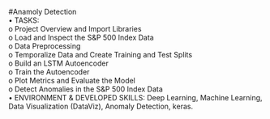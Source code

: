 #Anamoly Detection      
• TASKS:        
o Project Overview and Import Libraries         
o Load and Inspect the S&P 500 Index Data               
o Data Preprocessing            
o Temporalize Data and Create Training and Test Splits          
o Build an LSTM Autoencoder             
o Train the Autoencoder         
o Plot Metrics and Evaluate the Model           
o Detect Anomalies in the S&P 500 Index Data            
• ENVIRONMENT & DEVELOPED SKILLS: Deep Learning, Machine Learning, Data Visualization
(DataViz), Anomaly Detection, keras.
